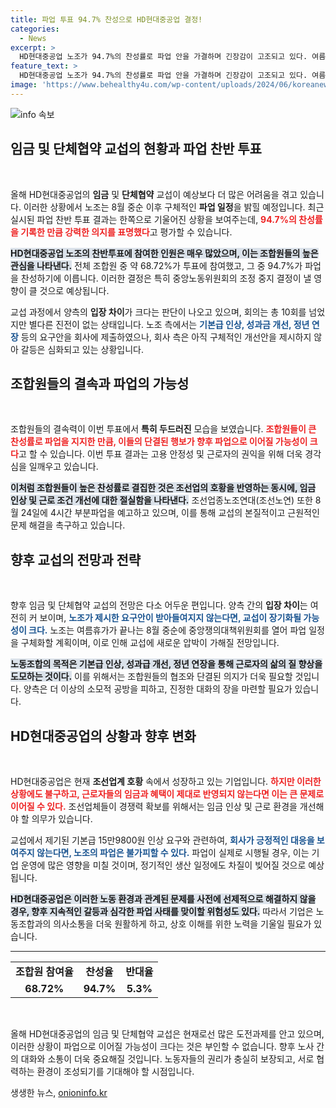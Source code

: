 ```yaml
---
title: 파업 투표 94.7% 찬성으로 HD현대중공업 결정!
categories:
  - News
excerpt: >
  HD현대중공업 노조가 94.7%의 찬성률로 파업 안을 가결하며 긴장감이 고조되고 있다. 여름휴가 후인 8월 중순, 구체적인 파업 일정이 공개될 예정이다. 조선업 호황 속, 임금 인상과 정년 연장이 쟁점으로 떠오른 가운데, 노사의 갈등이 심화되고 있다.
feature_text: >
  HD현대중공업 노조가 94.7%의 찬성률로 파업 안을 가결하며 긴장감이 고조되고 있다. 여름휴가 후인 8월 중순, 구체적인 파업 일정이 공개될 예정이다. 조선업 호황 속, 임금 인상과 정년 연장이 쟁점으로 떠오른 가운데, 노사의 갈등이 심화되고 있다.
image: 'https://www.behealthy4u.com/wp-content/uploads/2024/06/koreanews.jpg'
---
```


<p><img src="https://www.behealthy4u.com/wp-content/uploads/2024/06/koreanews.jpg" alt="info 속보" /></p>

<h2 data-ke-size="size26">임금 및 단체협약 교섭의 현황과 파업 찬반 투표</h2>

<p data-ke-size="size16">&nbsp;</p>

<p>올해 HD현대중공업의 <b>임금</b> 및 <b>단체협약</b> 교섭이 예상보다 더 많은 어려움을 겪고 있습니다. 이러한 상황에서 노조는 8월 중순 이후 구체적인 <b>파업 일정</b>을 밝힐 예정입니다. 최근 실시된 파업 찬반 투표 결과는 한쪽으로 기울어진 상황을 보여주는데, <b><span style="color: #ee2323;">94.7%</u>의 찬성률을 기록한 만큼 강력한 의지를 표명했다</span></b>고 평가할 수 있습니다.</p>

<p><b><span style="background-color: #21538527;">HD현대중공업 노조의 찬반투표에 참여한 인원은 매우 많았으며, 이는 조합원들의 높은 관심을 나타낸다.</span></b> 전체 조합원 중 약 68.72%가 투표에 참여했고, 그 중 94.7%가 파업을 찬성하기에 이릅니다. 이러한 결정은 특히 중앙노동위원회의 조정 중지 결정이 낼 영향이 클 것으로 예상됩니다.</p>

<p>교섭 과정에서 양측의 <b>입장 차이</b>가 크다는 판단이 나오고 있으며, 회의는 총 10회를 넘었지만 별다른 진전이 없는 상태입니다. 노조 측에서는 <b><span style="color: #1a5490;">기본급 인상, 성과금 개선, 정년 연장</span></b> 등의 요구안을 회사에 제출하였으나, 회사 측은 아직 구체적인 개선안을 제시하지 않아 갈등은 심화되고 있는 상황입니다.</p>

<h2 data-ke-size="size26">조합원들의 결속과 파업의 가능성</h2>

<p data-ke-size="size16">&nbsp;</p>

<p>조합원들의 결속력이 이번 투표에서 <b>특히 두드러진</b> 모습을 보였습니다. <b><span style="color: #ee2323;">조합원들이 큰 찬성률로 파업을 지지한 만큼, 이들의 단결된 행보가 향후 파업으로 이어질 가능성이 크다</span></b>고 할 수 있습니다. 이번 투표 결과는 고용 안정성 및 근로자의 권익을 위해 더욱 경각심을 일깨우고 있습니다.</p>

<p><b><span style="background-color: #21538527;">이처럼 조합원들이 높은 찬성률로 결집한 것은 조선업의 호황을 반영하는 동시에, 임금 인상 및 근로 조건 개선에 대한 절실함을 나타낸다.</span></b> 조선업종노조연대(조선노연) 또한 8월 24일에 4시간 부분파업을 예고하고 있으며, 이를 통해 교섭의 본질적이고 근원적인 문제 해결을 촉구하고 있습니다.</p>

<h2 data-ke-size="size26">향후 교섭의 전망과 전략</h2>

<p data-ke-size="size16">&nbsp;</p>

<p>향후 임금 및 단체협약 교섭의 전망은 다소 어두운 편입니다. 양측 간의 <b>입장 차이</b>는 여전히 커 보이며, <b><span style="color: #1a5490;">노조가 제시한 요구안이 받아들여지지 않는다면, 교섭이 장기화될 가능성이 크다.</span></b> 노조는 여름휴가가 끝나는 8월 중순에 중앙쟁의대책위원회를 열어 파업 일정을 구체화할 계획이며, 이로 인해 교섭에 새로운 압박이 가해질 전망입니다.</p>

<p><b><span style="background-color: #21538527;">노동조합의 목적은 기본급 인상, 성과급 개선, 정년 연장을 통해 근로자의 삶의 질 향상을 도모하는 것이다.</span></b> 이를 위해서는 조합원들의 협조와 단결된 의지가 더욱 필요할 것입니다. 양측은 더 이상의 소모적 공방을 피하고, 진정한 대화의 장을 마련할 필요가 있습니다.</p>

<h2 data-ke-size="size26">HD현대중공업의 상황과 향후 변화</h2>

<p data-ke-size="size16">&nbsp;</p>

<p>HD현대중공업은 현재 <b>조선업계 호황</b> 속에서 성장하고 있는 기업입니다. <b><span style="color: #ee2323;">하지만 이러한 상황에도 불구하고, 근로자들의 임금과 혜택이 제대로 반영되지 않는다면 이는 큰 문제로 이어질 수 있다.</span></b> 조선업체들이 경쟁력 확보를 위해서는 임금 인상 및 근로 환경을 개선해야 할 의무가 있습니다.</p>

<p>교섭에서 제기된 기본급 15만9800원 인상 요구와 관련하여, <b><span style="color: #1a5490;">회사가 긍정적인 대응을 보여주지 않는다면, 노조의 파업은 불가피할 수 있다.</span></b> 파업이 실제로 시행될 경우, 이는 기업 운영에 많은 영향을 미칠 것이며, 정기적인 생산 일정에도 차질이 빚어질 것으로 예상됩니다.</p>

<p><b><span style="background-color: #21538527;">HD현대중공업은 이러한 노동 환경과 관계된 문제를 사전에 선제적으로 해결하지 않을 경우, 향후 지속적인 갈등과 심각한 파업 사태를 맞이할 위험성도 있다.</span></b> 따라서 기업은 노동조합과의 의사소통을 더욱 원활하게 하고, 상호 이해를 위한 노력을 기울일 필요가 있습니다.</p>

<hr>

<table style="width: 100%; border-collapse: collapse;">
<tbody>
<tr>
<td style="text-align: center; height: 17px;"><b>조합원 참여율</b></td>
<td style="text-align: center; height: 17px;"><b>찬성율</b></td>
<td style="text-align: center; height: 17px;"><b>반대율</b></td>
</tr>
<tr>
<td style="text-align: center; height: 17px;"><b>68.72%</b></td>
<td style="text-align: center; height: 17px;"><b>94.7%</b></td>
<td style="text-align: center; height: 17px;"><b>5.3%</b></td>
</tr>
</tbody>
</table>

<p data-ke-size="size16">&nbsp;</p>

<p>올해 HD현대중공업의 임금 및 단체협약 교섭은 현재로선 많은 도전과제를 안고 있으며, 이러한 상황이 파업으로 이어질 가능성이 크다는 것은 부인할 수 없습니다. 향후 노사 간의 대화와 소통이 더욱 중요해질 것입니다. 노동자들의 권리가 충실히 보장되고, 서로 협력하는 환경이 조성되기를 기대해야 할 시점입니다.</p>
생생한 뉴스, <a href="https://onioninfo.kr" rel="dofollow">onioninfo.kr</a>


